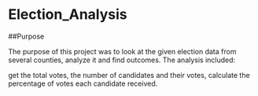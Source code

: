 # Election_Analysis

##Purpose

The purpose of this project was to look at the given election data from several counties, analyze it and find outcomes. 
The analysis included:





get the total votes, the number of candidates and their votes, calculate the percentage of votes each candidate received.

